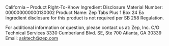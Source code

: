  
 
 
California – Product Right-To-Know Ingredient Disclosure 
Material Number: 000000000000130002 
Product Name: Zep Tabs Plus 1 Box 24 Ea 
Ingredient disclosure for this product is not required per SB 258 Regulation. 
 
For additional information or question, please contact us at: 
Zep, Inc. 
C/O Technical Services 
3330 Cumberland Blvd. SE, Ste 700 
Atlanta, GA 30339 
Email: asktech@zep.com 
 
 
 
 
